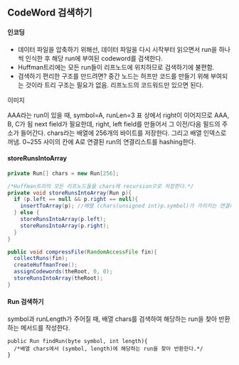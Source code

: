 ## CodeWord 검색하기

#### 인코딩

- 데이터 파일을 압축하기 위해선, 데이터 파일을 다시 시작부터 읽으면서 run을 하나씩 인식한 후 해당 run에 부여된 codeword를 검색한다.
- Huffman트리에는 모든 run들이 리프노드에 위치하므로 검색하기에 불편함. 
- 검색하기 편리한 구조를 만드려면?
  중간 노드는 허프만 코드를 만들기 위해 부여되는 것이라 트리 구조는 필요가 없음. 리프노드의 코드워드만 있으면 된다.

이미지

AAA라는 run이 있을 때, symbol=A, runLen=3
표 상에서 right이 이어지므로 AAA, B, C가 됨
next field가 필요한데, right, left field를 만들어서 그 이전/다음 필드의 주소가 들어간다.
chars라는 배열에 256개의 바이트를 저장한다. 그리고 배열 인덱스로 꺼냄.
0~255 사이의 칸에 A로 연결된 run의 연결리스트를 hashing한다.

#### storeRunsIntoArray

```java
private Run[] chars = new Run[256];

/*Huffman트리의 모든 리프노드들을 chars에 recursion으로 저장한다.*/
private void storeRunsIntoArray(Run p){
  if (p.left == null && p.right == null){
    insertToArray(p); //배열 (chars(unsigned int)p.symbol)가 가리키는 연결리스트의 맨 앞에 p를 삽입한다.
  } else {
    storeRunsIntoArray(p.left);
    storeRunsIntoArray(p.right);
  }
}

public void compressFile(RandomAccessFile fin){
  collectRuns(fin);
  createHuffmanTree();
  assignCodewords(theRoot, 0, 0);
  storeRunsIntoArray(theRoot);
}
```

#### Run 검색하기

symbol과 runLength가 주어질 때, 배열 chars를 검색하여 해당하는 run을 찾아 반환하는 메서드를 작성한다.

```
public Run findRun(byte symbol, int length){
  /*배열 chars에서 (symbol, length)에 해당하는 run을 찾아 반환한다.*/
}
```


